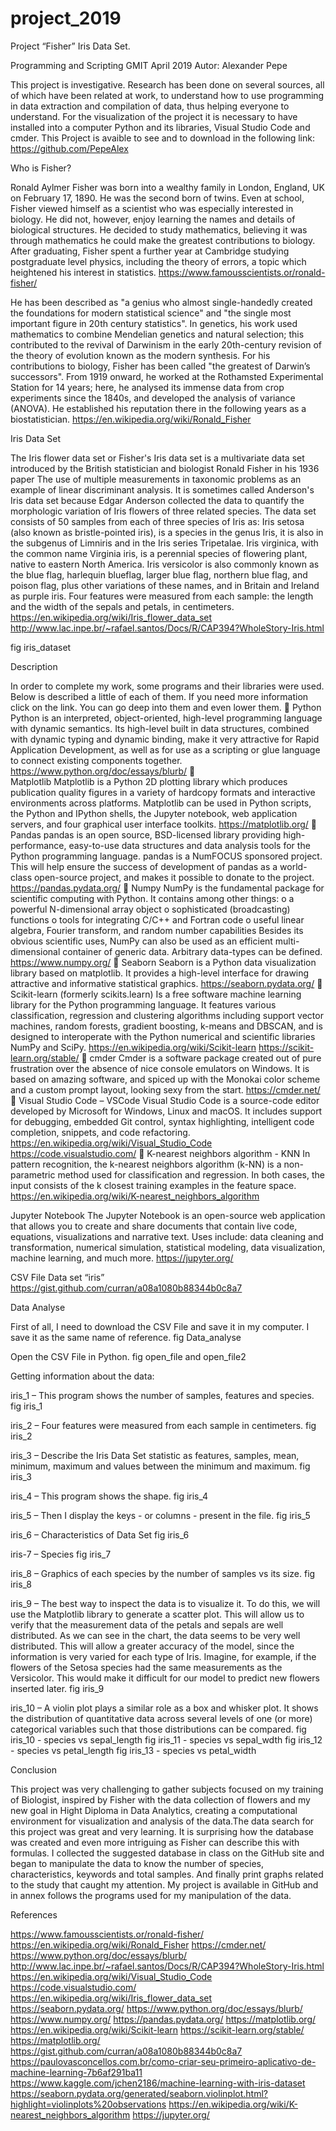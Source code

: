# project_2019

Project
“Fisher”
Iris Data Set.


Programming and Scripting
GMIT
April 2019
Autor: Alexander Pepe


This project is investigative. Research has been done on several sources, all of which have been related at work, to understand how to use programming in data extraction and compilation of data, thus helping everyone to understand.
For the visualization of the project it is necessary to have installed into a computer Python and its libraries, Visual Studio Code and cmder. This Project is avaible to see and to download in the following link:
https://github.com/PepeAlex

Who is Fisher?

Ronald Aylmer Fisher was born into a wealthy family in London, England, UK on February 17, 1890. He was the second born of twins.
Even at school, Fisher viewed himself as a scientist who was especially interested in biology. He did not, however, enjoy learning the names and details of biological structures. He decided to study mathematics, believing it was through mathematics he could make the greatest contributions to biology.
After graduating, Fisher spent a further year at Cambridge studying postgraduate level physics, including the theory of errors, a topic which heightened his interest in statistics. https://www.famousscientists.or/ronald-fisher/

He has been described as "a genius who almost single-handedly created the foundations for modern statistical science" and "the single most important figure in 20th century statistics". In genetics, his work used mathematics to combine Mendelian genetics and natural selection; this contributed to the revival of Darwinism in the early 20th-century revision of the theory of evolution known as the modern synthesis. For his contributions to biology, Fisher has been called "the greatest of Darwin’s successors".
From 1919 onward, he worked at the Rothamsted Experimental Station for 14 years;  here, he analysed its immense data from crop experiments since the 1840s, and developed the analysis of variance (ANOVA). He established his reputation there in the following years as a biostatistician. https://en.wikipedia.org/wiki/Ronald_Fisher

Iris Data Set

The Iris flower data set or Fisher's Iris data set is a multivariate data set introduced by the British statistician and biologist Ronald Fisher in his 1936 paper The use of multiple measurements in taxonomic problems as an example of linear discriminant analysis. It is sometimes called Anderson's Iris data set because Edgar Anderson collected the data to quantify the morphologic variation of Iris flowers of three related species.
The data set consists of 50 samples from each of three species of Iris as:
Iris setosa (also known as bristle-pointed iris), is a species in the genus Iris, it is also in the subgenus of Limniris and in the Iris series Tripetalae.
Iris virginica, with the common name Virginia iris, is a perennial species of flowering plant, native to eastern North America.
Iris versicolor is also commonly known as the blue flag, harlequin blueflag, larger blue flag, northern blue flag, and poison flag, plus other variations of these names, and in Britain and Ireland as purple iris. 
Four features were measured from each sample: the length and the width of the sepals and petals, in centimeters.
https://en.wikipedia.org/wiki/Iris_flower_data_set
http://www.lac.inpe.br/~rafael.santos/Docs/R/CAP394?WholeStory-Iris.html

fig iris_dataset

Description

In order to complete my work, some programs and their libraries were used. Below is described a little of each of them. If you need more information click on the link. You can go deep into them and even lower them.

  Python
Python is an interpreted, object-oriented, high-level programming language with dynamic semantics. Its high-level built in data structures, combined with dynamic typing and dynamic binding, make it very attractive for Rapid Application Development, as well as for use as a scripting or glue language to connect existing components together.
https://www.python.org/doc/essays/blurb/
	
  Matplotlib
Matplotlib is a Python 2D plotting library which produces publication quality figures in a variety of hardcopy formats and interactive environments across platforms. Matplotlib can be used in Python scripts, the Python and IPython shells, the Jupyter notebook, web application servers, and four graphical user interface toolkits.
https://matplotlib.org/
	
  Pandas
pandas is an open source, BSD-licensed library providing high-performance, easy-to-use data structures and data analysis tools for the Python programming language.
pandas is a NumFOCUS sponsored project. This will help ensure the success of development of pandas as a world-class open-source project, and makes it possible to donate to the project.
https://pandas.pydata.org/

  Numpy
NumPy is the fundamental package for scientific computing with Python. It contains among other things:
o	a powerful N-dimensional array object
o	sophisticated (broadcasting) functions
o	tools for integrating C/C++ and Fortran code
o	useful linear algebra, Fourier transform, and random number capabilities
Besides its obvious scientific uses, NumPy can also be used as an efficient multi-dimensional container of generic data. Arbitrary data-types can be defined. 
https://www.numpy.org/

  Seaborn
Seaborn is a Python data visualization library based on matplotlib. It provides a high-level interface for drawing attractive and informative statistical graphics.
https://seaborn.pydata.org/

  Scikit-learn (formerly scikits.learn)
Is a free software machine learning library for the Python programming language. It features various classification, regression and clustering algorithms including support vector machines, random forests, gradient boosting, k-means and DBSCAN, and is designed to interoperate with the Python numerical and scientific libraries NumPy and SciPy.
https://en.wikipedia.org/wiki/Scikit-learn
https://scikit-learn.org/stable/

  cmder
Cmder is a software package created out of pure frustration over the absence of nice console emulators on Windows. It is based on amazing software, and spiced up with the Monokai color scheme and a custom prompt layout, looking sexy from the start.
https://cmder.net/

  Visual Studio Code – VSCode
Visual Studio Code is a source-code editor developed by Microsoft for Windows, Linux and macOS. It includes support for debugging, embedded Git control, syntax highlighting, intelligent code completion, snippets, and code refactoring.
https://en.wikipedia.org/wiki/Visual_Studio_Code
https://code.visualstudio.com/

  K-nearest neighbors algorithm - KNN
In pattern recognition, the k-nearest neighbors algorithm (k-NN) is a non-parametric method used for classification and regression. In both cases, the input consists of the k closest training examples in the feature space.
https://en.wikipedia.org/wiki/K-nearest_neighbors_algorithm

  Jupyter Notebook
The Jupyter Notebook is an open-source web application that allows you to create and share documents that contain live code, equations, visualizations and narrative text. Uses include: data cleaning and transformation, numerical simulation, statistical modeling, data visualization, machine learning, and much more.
https://jupyter.org/

  CSV File
Data set “iris” 
https://gist.github.com/curran/a08a1080b88344b0c8a7


Data Analyse

First of all, I need to download the CSV File and save it in my computer. I save it as the same name of reference.
fig Data_analyse

Open the CSV File in Python.
fig open_file and open_file2

Getting information about the data:

iris_1 – This program shows the number of samples, features and species.
fig iris_1

iris_2 – Four features were measured from each sample in centimeters.
fig iris_2

iris_3 – Describe the Iris Data Set statistic as features, samples, mean, minimum, maximum and values between the minimum and maximum.
fig iris_3

iris_4 – This program shows the shape.
fig iris_4

iris_5 – Then I display the keys - or columns - present in the file.
fig iris_5

iris_6 – Characteristics of Data Set
fig iris_6

iris-7 – Species
fig iris_7

iris_8 – Graphics of each species by the number of samples vs its size.
fig iris_8

iris_9 – The best way to inspect the data is to visualize it. To do this, we will use the Matplotlib library to generate a scatter plot. This will allow us to verify that the measurement data of the petals and sepals are well distributed.
As we can see in the chart, the data seems to be very well distributed. This will allow a greater accuracy of the model, since the information is very varied for each type of Iris. Imagine, for example, if the flowers of the Setosa species had the same measurements as the Versicolor. This would make it difficult for our model to predict new flowers inserted later.
fig iris_9

iris_10 – A violin plot plays a similar role as a box and whisker plot. It shows the distribution of quantitative data across several levels of one (or more) categorical variables such that those distributions can be compared.
fig iris_10 - species vs sepal_length
fig iris_11 - species vs sepal_wdth
fig iris_12 - species vs petal_length
fig iris_13 - species vs petal_width

 	 
Conclusion

This project was very challenging to gather subjects focused on my training of Biologist, inspired by Fisher with the data collection of flowers and my new goal in Hight Diploma in Data Analytics, creating a computational environment for visualization and analysis of the data.The data search for this project was great and very learning. It is surprising how the database was created and even more intriguing as Fisher can describe this with formulas.
I collected the suggested database in class on the GitHub site and began to manipulate the data to know the number of species, characteristics, keywords and total samples. And finally print graphs related to the study that caught my attention.
My project is available in GitHub and in annex follows the programs used for my manipulation of the data.


References

https://www.famousscientists.or/ronald-fisher/
https://en.wikipedia.org/wiki/Ronald_Fisher
https://cmder.net/
https://www.python.org/doc/essays/blurb/
http://www.lac.inpe.br/~rafael.santos/Docs/R/CAP394?WholeStory-Iris.html
https://en.wikipedia.org/wiki/Visual_Studio_Code
https://code.visualstudio.com/
https://en.wikipedia.org/wiki/Iris_flower_data_set
https://seaborn.pydata.org/
https://www.python.org/doc/essays/blurb/
https://www.numpy.org/
https://pandas.pydata.org/
https://matplotlib.org/
https://en.wikipedia.org/wiki/Scikit-learn
https://scikit-learn.org/stable/
https://matplotlib.org/
https://gist.github.com/curran/a08a1080b88344b0c8a7
https://paulovasconcellos.com.br/como-criar-seu-primeiro-aplicativo-de-machine-learning-7b6af291ba11
https://www.kaggle.com/jchen2186/machine-learning-with-iris-dataset
https://seaborn.pydata.org/generated/seaborn.violinplot.html?highlight=violinplots%20observations
https://en.wikipedia.org/wiki/K-nearest_neighbors_algorithm
https://jupyter.org/
